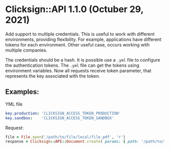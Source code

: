 # Clicksign::API 1.1.0 (Octuber 29, 2021)

Add support to multiple credentials.
This is useful to work with different environments, providing flexibility.
For example, applications have different tokens for each environment.
Other useful case, occurs working with multiple companies.

The credentials should be a hash. 
It is possible use a `.yml` file to configure the authentication tokens.
The `.yml` file can get the tokens using environment variables.
Now all requests receive token parameter, that represents the key associated with the token.

## Examples:

YML file
```yml
key.production: 'CLICKSIGN_ACCESS_TOKEN_PRODUCTION'
key.sandbox:    'CLICKSIGN_ACCESS_TOKEN_SANDBOX'
```

Request:
```ruby
file = File.open('/path/to/file/local/file.pdf', 'r')
response = Clicksign::API::Document.create( params: { path: '/path/to/file/on/clicksign.pdf', file: file }, token: 'key.production')
```